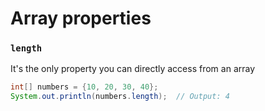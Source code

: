 # Array properties

### `length`

It's the only property you can directly access from an array

```java
int[] numbers = {10, 20, 30, 40};
System.out.println(numbers.length);  // Output: 4
```
